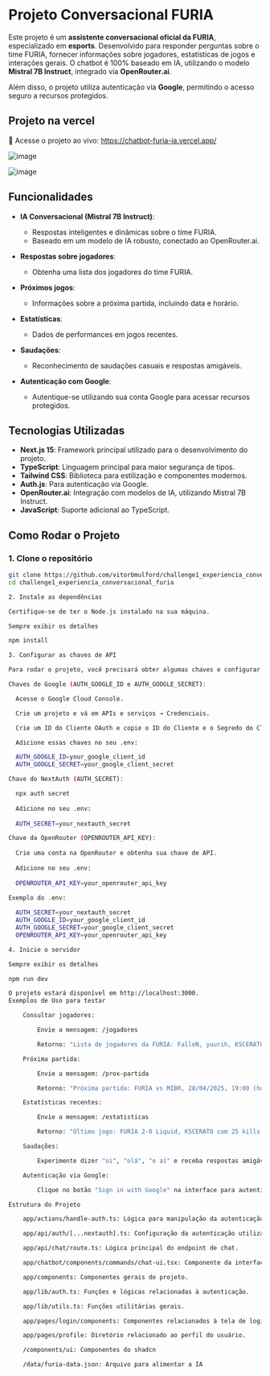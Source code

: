 # Projeto Conversacional FURIA

Este projeto é um **assistente conversacional oficial da FURIA**, especializado em **esports**. Desenvolvido para responder perguntas sobre o time FURIA, fornecer informações sobre jogadores, estatísticas de jogos e interações gerais. O chatbot é 100% baseado em IA, utilizando o modelo **Mistral 7B Instruct**, integrado via **OpenRouter.ai**.

Além disso, o projeto utiliza autenticação via **Google**, permitindo o acesso seguro a recursos protegidos.

## Projeto na vercel 
📍 Acesse o projeto ao vivo:
https://chatbot-furia-ia.vercel.app/

![image](https://github.com/user-attachments/assets/86ed4500-cbf7-423f-b929-ea1820c9a8b2)

![image](https://github.com/user-attachments/assets/d7918252-d556-4877-a332-da27ecfe7c3d)

## Funcionalidades

- **IA Conversacional (Mistral 7B Instruct)**:
  - Respostas inteligentes e dinâmicas sobre o time FURIA.
  - Baseado em um modelo de IA robusto, conectado ao OpenRouter.ai.

- **Respostas sobre jogadores**:
  - Obtenha uma lista dos jogadores do time FURIA.

- **Próximos jogos**:
  - Informações sobre a próxima partida, incluindo data e horário.

- **Estatísticas**:
  - Dados de performances em jogos recentes.

- **Saudações**:
  - Reconhecimento de saudações casuais e respostas amigáveis.

- **Autenticação com Google**:
  - Autentique-se utilizando sua conta Google para acessar recursos protegidos.

## Tecnologias Utilizadas

- **Next.js 15**: Framework principal utilizado para o desenvolvimento do projeto.
- **TypeScript**: Linguagem principal para maior segurança de tipos.
- **Tailwind CSS**: Biblioteca para estilização e componentes modernos.
- **Auth.js**: Para autenticação via Google.
- **OpenRouter.ai**: Integração com modelos de IA, utilizando Mistral 7B Instruct.
- **JavaScript**: Suporte adicional ao TypeScript.

## Como Rodar o Projeto

### 1. Clone o repositório

```bash
git clone https://github.com/vitorbmulford/challenge1_experiencia_conversacional_furia.git
cd challenge1_experiencia_conversacional_furia

2. Instale as dependências

Certifique-se de ter o Node.js instalado na sua máquina.

Sempre exibir os detalhes

npm install

3. Configurar as chaves de API

Para rodar o projeto, você precisará obter algumas chaves e configurar as variáveis de ambiente. Siga os passos abaixo:

Chaves do Google (AUTH_GOOGLE_ID e AUTH_GOOGLE_SECRET):

  Acesse o Google Cloud Console.

  Crie um projeto e vá em APIs e serviços → Credenciais.

  Crie um ID do Cliente OAuth e copie o ID do Cliente e o Segredo do Cliente.

  Adicione essas chaves no seu .env:

  AUTH_GOOGLE_ID=your_google_client_id
  AUTH_GOOGLE_SECRET=your_google_client_secret

Chave do NextAuth (AUTH_SECRET):

  npx auth secret
  
  Adicione no seu .env:
  
  AUTH_SECRET=your_nextauth_secret

Chave da OpenRouter (OPENROUTER_API_KEY):
  
  Crie uma conta na OpenRouter e obtenha sua chave de API.
  
  Adicione no seu .env:
  
  OPENROUTER_API_KEY=your_openrouter_api_key

Exemplo do .env:
  
  AUTH_SECRET=your_nextauth_secret
  AUTH_GOOGLE_ID=your_google_client_id
  AUTH_GOOGLE_SECRET=your_google_client_secret
  OPENROUTER_API_KEY=your_openrouter_api_key

4. Inicie o servidor

Sempre exibir os detalhes

npm run dev

O projeto estará disponível em http://localhost:3000.
Exemplos de Uso para testar 

    Consultar jogadores:

        Envie a mensagem: /jogadores

        Retorno: "Lista de jogadores da FURIA: FalleN, yuurih, KSCERATO, skullz, chelo."

    Próxima partida:

        Envie a mensagem: /prox-partida

        Retorno: "Próxima partida: FURIA vs MIBR, 28/04/2025, 19:00 (horário de Brasília)."

    Estatísticas recentes:

        Envie a mensagem: /estatisticas

        Retorno: "Último jogo: FURIA 2-0 Liquid, KSCERATO com 25 kills."

    Saudações:

        Experimente dizer "oi", "olá", "e aí" e receba respostas amigáveis.

    Autenticação via Google:

        Clique no botão "Sign in with Google" na interface para autenticar-se e acessar áreas protegidas.

Estrutura do Projeto

    app/actions/handle-auth.ts: Lógica para manipulação da autenticação.

    app/api/auth/[...nextauth].ts: Configuração da autenticação utilizando Auth.js.

    app/api/chat/route.ts: Lógica principal do endpoint de chat.

    app/chatbot/components/commands/chat-ui.tsx: Componente da interface de chat.

    app/components: Componentes gerais do projeto.

    app/lib/auth.ts: Funções e lógicas relacionadas à autenticação.

    app/lib/utils.ts: Funções utilitárias gerais.

    app/pages/login/components: Componentes relacionados à tela de login.

    app/pages/profile: Diretório relacionado ao perfil do usuário.

    /components/ui: Componentes do shadcn

    /data/furia-data.json: Arquivo para alimentar a IA

